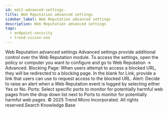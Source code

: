 ```yaml
---
id: edit-advanced-settings-
title: Web Reputation advanced settings
sidebar_label: Web Reputation advanced settings
description: Web Reputation advanced settings
tags:
  - endpoint-security
  - trend-vision-one
---
```


 Web Reputation advanced settings Advanced settings provide additional control over the Web Reputation module. To access the settings, open the policy or computer you want to configure and go to Web Reputation → Advanced. Blocking Page: When users attempt to access a blocked URL, they will be redirected to a blocking page. In the blank for Link, provide a link that users can use to request access to the blocked URL. Alert: Decide to raise an alert when a Web Reputation event is logged by selecting either Yes or No. Ports: Select specific ports to monitor for potentially harmful web pages from the drop down list next to Ports to monitor for potentially harmful web pages. © 2025 Trend Micro Incorporated. All rights reserved.Search Knowledge Base